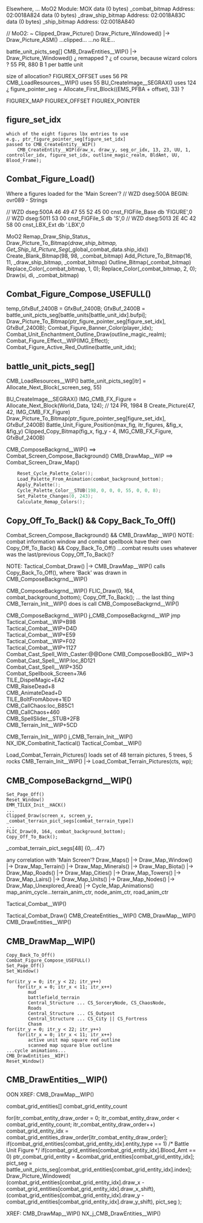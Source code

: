 

Elsewhere, ...
MoO2
Module: MOX
    data (0 bytes) _combat_bitmap
    Address: 02:0018A824
    data (0 bytes) _draw_ship_bitmap
    Address: 02:0018A83C
    data (0 bytes) _ship_bitmap
    Address: 02:0018A840


// MoO2: ~ Clipped_Draw_Picture()
Draw_Picture_Windowed()
    |-> Draw_Picture_ASM()
...clipped...
...no RLE...

battle_unit_picts_seg[]
CMB_DrawEntities__WIP() |-> Draw_Picture_Windowed()
¿ remapped ?  ¿ of course, because wizard colors ?
55 PR, 880 B
1 per battle unit

size of allocation?
FIGUREX_OFFSET uses 56 PR
CMB_LoadResources__WIP() uses 55
BU_CreateImage__SEGRAX() uses 124
¿ figure_pointer_seg = Allocate_First_Block((EMS_PFBA + offset), 33) ?

FIGUREX_MAP
FIGUREX_OFFSET
FIGUREX_POINTER

## figure_set_idx
    which of the eight figures lbx entries to use
    e.g., ptr_figure_pointer_seg[figure_set_idx]
    passed to CMB_CreateEntity__WIP()
        CMB_CreateEntity__WIP(draw_x, draw_y, seg_or_idx, 13, 23, UU, 1, controller_idx, figure_set_idx, outline_magic_realm, BldAmt, UU, Blood_Frame);




## Combat_Figure_Load()

Where a figures loaded for the 'Main Screen'?
// WZD dseg:500A                                                 BEGIN:  ovr089 - Strings

// WZD dseg:500A 46 49 47 55 52 45 00                            cnst_FIGFile_Base db 'FIGURE',0
// WZD dseg:5011 53 00                                           cnst_FIGFile_S db 'S',0
// WZD dseg:5013 2E 4C 42 58 00                                  cnst_LBX_Ext db '.LBX',0


MoO2
Remap_Draw_Ship_Status_
    Draw_Picture_To_Bitmap(_draw_ship_bitmap, Get_Ship_Id_Picture_Seg_(_global_combat_data.ship_idx))
    Create_Blank_Bitmap(98, 98, _combat_bitmap)
    Add_Picture_To_Bitmap(16, 11, _draw_ship_bitmap, _combat_bitmap)
    Outline_Bitmap(_combat_bitmap)
    Replace_Color(_combat_bitmap, 1, 0);
    Replace_Color(_combat_bitmap, 2, 0);
    Draw(si, di, _combat_bitmap)
## Combat_Figure_Compose_USEFULL()
temp_GfxBuf_2400B = GfxBuf_2400B;
    GfxBuf_2400B = battle_unit_picts_seg[battle_units[battle_unit_idx].bufpi];
    Draw_Picture_To_Bitmap(ptr_figure_pointer_seg[figure_set_idx], GfxBuf_2400B);
    Combat_Figure_Banner_Color(player_idx);
    Combat_Unit_Enchantment_Outline_Draw(outline_magic_realm);
    Combat_Figure_Effect__WIP(IMG_Effect);
    Combat_Figure_Active_Red_Outline(battle_unit_idx);

## battle_unit_picts_seg[]

CMB_LoadResources__WIP()
    battle_unit_picts_seg[itr] = Allocate_Next_Block(_screen_seg, 55)



BU_CreateImage__SEGRAX()
    IMG_CMB_FX_Figure = Allocate_Next_Block(World_Data, 124);  // 124 PR, 1984 B
    Create_Picture(47, 42, IMG_CMB_FX_Figure)
    Draw_Picture_To_Bitmap(ptr_figure_pointer_seg[figure_set_idx], GfxBuf_2400B)
    Battle_Unit_Figure_Position(max_fig, itr_figures, &fig_x, &fig_y)
    Clipped_Copy_Bitmap(fig_x, fig_y - 4, IMG_CMB_FX_Figure, GfxBuf_2400B)







CMB_ComposeBackgrnd__WIP()  ==>  Combat_Screen_Compose_Background()
CMB_DrawMap__WIP  ==>  Combat_Screen_Draw_Map()


```c
    Reset_Cycle_Palette_Color();
    Load_Palette_From_Animation(combat_background_bottom);
    Apply_Palette();
    Cycle_Palette_Color__STUB(198, 0, 0, 0, 55, 0, 0, 8);
    Set_Palette_Changes(0, 243);
    Calculate_Remap_Colors();
```

## Copy_Off_To_Back() && Copy_Back_To_Off()
Combat_Screen_Compose_Background() && CMB_DrawMap__WIP() 
NOTE: combat information window and combat spellbook have their own Copy_Off_To_Back() && Copy_Back_To_Off()
...combat results uses whatever was the last/previous Copy_Off_To_Back()?



NOTE: Tactical_Combat_Draw() |-> CMB_DrawMap__WIP() calls Copy_Back_To_Off(), where 'Back' was drawn in CMB_ComposeBackgrnd__WIP()

CMB_ComposeBackgrnd__WIP()
    FLIC_Draw(0, 164, combat_background_bottom);
    Copy_Off_To_Back();
...
the last thing CMB_Terrain_Init__WIP() does is call CMB_ComposeBackgrnd__WIP()

CMB_ComposeBackgrnd__WIP()
    j_CMB_ComposeBackgrnd__WIP jmp     
        Tactical_Combat__WIP+B98             
        Tactical_Combat__WIP+D4D             
        Tactical_Combat__WIP+E59             
        Tactical_Combat__WIP+F02             
        Tactical_Combat__WIP+1127            
        Combat_Cast_Spell_With_Caster:@@Done 
        CMB_ComposeBookBG__WIP+3             
        Combat_Cast_Spell__WIP:loc_8D121     
        Combat_Cast_Spell__WIP+35D           
        Combat_Spellbook_Screen+7A6          
        TILE_DispelMagic+EA2                 
        CMB_RaiseDead+8                      
        CMB_AnimateDead+D                    
        TILE_BoltFromAbove+1ED               
        CMB_CallChaos:loc_B85C1              
        CMB_CallChaos+460                    
        CMB_SpellSlider__STUB+2FB            
        CMB_Terrain_Init__WIP+5CD            

CMB_Terrain_Init__WIP()
    j_CMB_Terrain_Init__WIP()
        NX_IDK_CombatInit_Tactical()
        Tactical_Combat__WIP()

Load_Combat_Terrain_Pictures()
loads set of 48 terrain pictures, 5 trees, 5 rocks
CMB_Terrain_Init__WIP()
    |-> Load_Combat_Terrain_Pictures(cts, wp);



## CMB_ComposeBackgrnd__WIP()
    Set_Page_Off()
    Reset_Window()
    EMM_TILEX_Init__HACK()
    ...
    Clipped_Draw(screen_x, screen_y, _combat_terrain_pict_segs[combat_terrain_type])
    ...
    FLIC_Draw(0, 164, combat_background_bottom);
    Copy_Off_To_Back();

_combat_terrain_pict_segs[48]  {0,...47}







any correlation with 'Main Screen'?
Draw_Maps()
    |-> Draw_Map_Window()
        |-> Draw_Map_Terrain()
        |-> Draw_Map_Minerals()
        |-> Draw_Map_Biota()
        |-> Draw_Map_Roads()
        |-> Draw_Map_Cities()
        |-> Draw_Map_Towers()
        |-> Draw_Map_Lairs()
        |-> Draw_Map_Units()
        |-> Draw_Map_Nodes()
        |-> Draw_Map_Unexplored_Area()
        |-> Cycle_Map_Animations()
            map_anim_cycle...terrain_anim_ctr, node_anim_ctr, road_anim_ctr





Tactical_Combat__WIP()



Tactical_Combat_Draw()
    CMB_CreateEntities__WIP()
    CMB_DrawMap__WIP()
        CMB_DrawEntities__WIP()




## CMB_DrawMap__WIP()
    Copy_Back_To_Off()
    Combat_Figure_Compose_USEFULL()
    Set_Page_Off()
    Set_Window()

    for(itr_y = 0; itr_y < 22; itr_y++)
        for(itr_x = 0; itr_x < 11; itr_x++)
            mud
            battlefield_terrain
            Central_Structure ... CS_SorceryNode, CS_ChaosNode, 
            Roads
            Central_Structure ... CS_Outpost
            Central_Structure ... CS_City || CS_Fortress
            Chasm
    for(itr_y = 0; itr_y < 22; itr_y++)
        for(itr_x = 0; itr_x < 11; itr_x++)
            active unit map square red outline
            scanned map square blue outline
    ...cycle animations...
    CMB_DrawEntities__WIP()
    Reset_Window()



## CMB_DrawEntities__WIP()
OON XREF: CMB_DrawMap__WIP()

combat_grid_entities[]
combat_grid_entity_count


for(itr_combat_entity_draw_order = 0; itr_combat_entity_draw_order < combat_grid_entity_count; itr_combat_entity_draw_order++)
    combat_grid_entity_idx = combat_grid_entities_draw_order[itr_combat_entity_draw_order];
    if(combat_grid_entities[combat_grid_entity_idx].entity_type == 1)  /* Battle Unit Figure */
        if(combat_grid_entities[combat_grid_entity_idx].Blood_Amt == 0)
            ptr_combat_grid_entity = &combat_grid_entities[combat_grid_entity_idx];
            pict_seg = battle_unit_picts_seg[combat_grid_entities[combat_grid_entity_idx].index];
            Draw_Picture_Windowed(
                (combat_grid_entities[combat_grid_entity_idx].draw_x - combat_grid_entities[combat_grid_entity_idx].draw_x_shift),
                (combat_grid_entities[combat_grid_entity_idx].draw_y - combat_grid_entities[combat_grid_entity_idx].draw_y_shift),
                pict_seg
            );




XREF:
    CMB_DrawMap__WIP()
    NX_j_CMB_DrawEntities__WIP()
